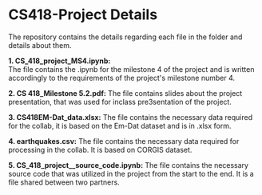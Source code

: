 # CS418-Project Details
The repository contains the details regarding each file in the folder and details about them.

**1. CS_418_project_MS4.ipynb:**  
The file contains the .ipynb for the milestone 4 of the project and is written accordingly to the requirements of the project's milestone number 4.

**2. CS 418_Milestone 5.2.pdf:**
The file contains slides about the project presentation, that was used for inclass pre3sentation of the project.

**3. CS418EM-Dat_data.xlsx:**
The file contains the necessary data required for the collab, it is based on the Em-Dat dataset and is in .xlsx form.

**4. earthquakes.csv:**
The file contains the necessary data required for processing in the collab. It is based on CORGIS dataset.

**5. CS_418_project__source_code.ipynb:**
The file contains the necessary source code that was utilized in the project from the start to the end. It is a file shared between two partners.
